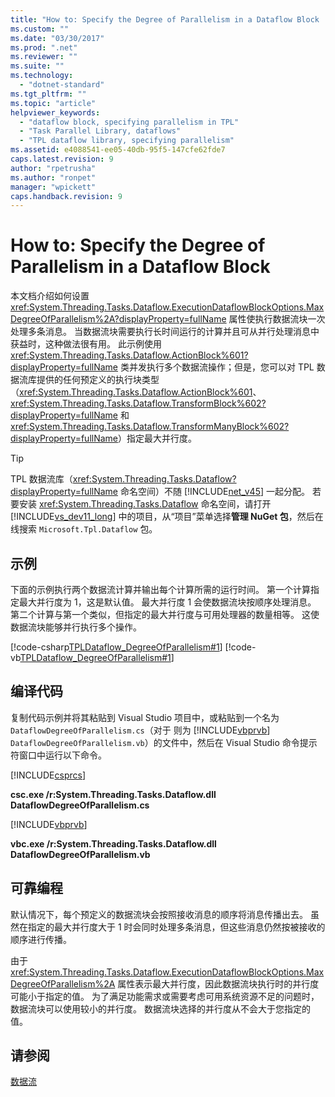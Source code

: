 ```yaml
---
title: "How to: Specify the Degree of Parallelism in a Dataflow Block | Microsoft Docs"
ms.custom: ""
ms.date: "03/30/2017"
ms.prod: ".net"
ms.reviewer: ""
ms.suite: ""
ms.technology: 
  - "dotnet-standard"
ms.tgt_pltfrm: ""
ms.topic: "article"
helpviewer_keywords: 
  - "dataflow block, specifying parallelism in TPL"
  - "Task Parallel Library, dataflows"
  - "TPL dataflow library, specifying parallelism"
ms.assetid: e4088541-ee05-40db-95f5-147cfe62fde7
caps.latest.revision: 9
author: "rpetrusha"
ms.author: "ronpet"
manager: "wpickett"
caps.handback.revision: 9
---
```

# How to: Specify the Degree of Parallelism in a Dataflow Block
本文档介绍如何设置 <xref:System.Threading.Tasks.Dataflow.ExecutionDataflowBlockOptions.MaxDegreeOfParallelism%2A?displayProperty=fullName> 属性使执行数据流块一次处理多条消息。  当数据流块需要执行长时间运行的计算并且可从并行处理消息中获益时，这种做法很有用。  此示例使用 <xref:System.Threading.Tasks.Dataflow.ActionBlock%601?displayProperty=fullName> 类并发执行多个数据流操作；但是，您可以对 TPL 数据流库提供的任何预定义的执行块类型（<xref:System.Threading.Tasks.Dataflow.ActionBlock%601>、<xref:System.Threading.Tasks.Dataflow.TransformBlock%602?displayProperty=fullName> 和 <xref:System.Threading.Tasks.Dataflow.TransformManyBlock%602?displayProperty=fullName>）指定最大并行度。  
  
> [!TIP]
>  TPL 数据流库（<xref:System.Threading.Tasks.Dataflow?displayProperty=fullName> 命名空间）不随 [!INCLUDE[net_v45](../../../includes/net-v45-md.md)] 一起分配。  若要安装 <xref:System.Threading.Tasks.Dataflow> 命名空间，请打开 [!INCLUDE[vs_dev11_long](../../../includes/vs-dev11-long-md.md)] 中的项目，从“项目”菜单选择**管理 NuGet 包**，然后在线搜索 `Microsoft.Tpl.Dataflow` 包。  
  
## 示例  
 下面的示例执行两个数据流计算并输出每个计算所需的运行时间。  第一个计算指定最大并行度为 1，这是默认值。  最大并行度 1 会使数据流块按顺序处理消息。  第二个计算与第一个类似，但指定的最大并行度与可用处理器的数量相等。  这使数据流块能够并行执行多个操作。  
  
 [!code-csharp[TPLDataflow_DegreeOfParallelism#1](../../../samples/snippets/csharp/VS_Snippets_Misc/tpldataflow_degreeofparallelism/cs/dataflowdegreeofparallelism.cs#1)]
 [!code-vb[TPLDataflow_DegreeOfParallelism#1](../../../samples/snippets/visualbasic/VS_Snippets_Misc/tpldataflow_degreeofparallelism/vb/dataflowdegreeofparallelism.vb#1)]  
  
## 编译代码  
 复制代码示例并将其粘贴到 Visual Studio 项目中，或粘贴到一个名为 `DataflowDegreeOfParallelism.cs`（对于 则为 [!INCLUDE[vbprvb](../../../includes/vbprvb-md.md)] `DataflowDegreeOfParallelism.vb`）的文件中，然后在 Visual Studio 命令提示符窗口中运行以下命令。  
  
 [!INCLUDE[csprcs](../../../includes/csprcs-md.md)]  
  
 **csc.exe \/r:System.Threading.Tasks.Dataflow.dll DataflowDegreeOfParallelism.cs**  
  
 [!INCLUDE[vbprvb](../../../includes/vbprvb-md.md)]  
  
 **vbc.exe \/r:System.Threading.Tasks.Dataflow.dll DataflowDegreeOfParallelism.vb**  
  
## 可靠编程  
 默认情况下，每个预定义的数据流块会按照接收消息的顺序将消息传播出去。  虽然在指定的最大并行度大于 1 时会同时处理多条消息，但这些消息仍然按被接收的顺序进行传播。  
  
 由于 <xref:System.Threading.Tasks.Dataflow.ExecutionDataflowBlockOptions.MaxDegreeOfParallelism%2A> 属性表示最大并行度，因此数据流块执行时的并行度可能小于指定的值。  为了满足功能需求或需要考虑可用系统资源不足的问题时，数据流块可以使用较小的并行度。  数据流块选择的并行度从不会大于您指定的值。  
  
## 请参阅  
 [数据流](../../../docs/standard/parallel-programming/dataflow-task-parallel-library.md)